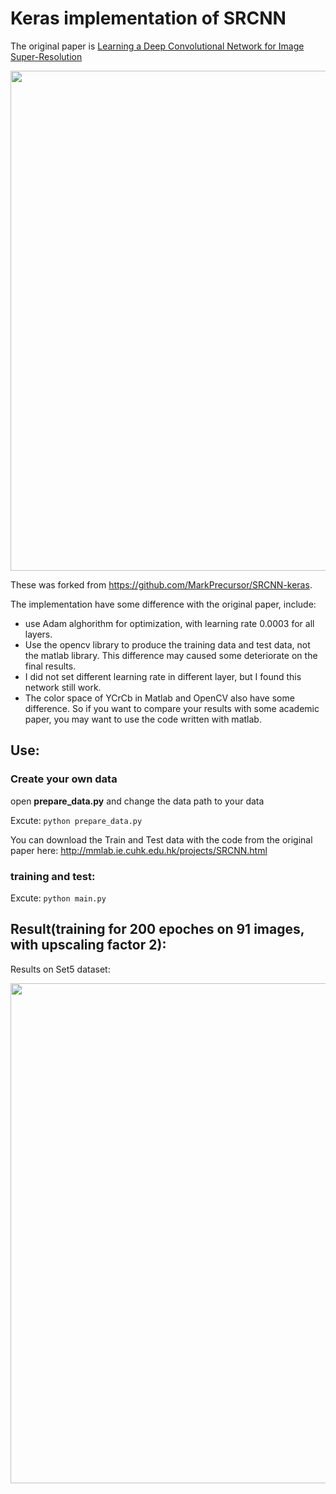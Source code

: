 # Keras implementation of SRCNN


The original paper is [Learning a Deep Convolutional Network for Image Super-Resolution](https://arxiv.org/abs/1501.00092)

<p align="center">
  <img src="https://github.com/MarkPrecursor/SRCNN-keras/blob/master/readme/SRCNN.png" width="800"/>
</p>

These was forked from https://github.com/MarkPrecursor/SRCNN-keras.

The implementation have some difference with the original paper, include:

* use Adam alghorithm for optimization, with learning rate 0.0003 for all layers.
* Use the opencv library to produce the training data and test data, not the matlab library. This difference may caused some deteriorate on the final results.
* I did not set different learning rate in different layer, but I found this network still work.
* The color space of YCrCb in Matlab and OpenCV also have some difference. So if you want to compare your results with some academic paper, you may want to use the code written with matlab.

## Use:
### Create your own data
open **prepare_data.py** and change the data path to your data

Excute:
`python prepare_data.py`

You can download the Train and Test data with the code from the original paper here: http://mmlab.ie.cuhk.edu.hk/projects/SRCNN.html

### training and test:
Excute:
`python main.py`


## Result(training for 200 epoches on 91 images, with upscaling factor 2):
Results on Set5 dataset:
<p align="center">
  <img src="https://github.com/MarkPrecursor/SRCNN-keras/blob/master/readme/result.png" width="800"/>
</p>


